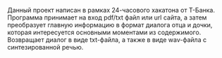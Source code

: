 Данный проект написан в рамках 24-часового хакатона от Т-Банка. 
Программа принимает на вход pdf/txt файл или url сайта, а затем преобразует главную информацию в формат диалога отца и дочки, которая интересуется основными моментами из содержимого.
Возвращает диалог в виде txt-файла, а также в виде wav-файла с синтезированной речью.
